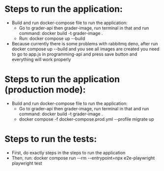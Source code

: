# Steps to run the application:
- Build and run docker-compose file to run the application:
    + Go to grader-api then grader-image, run terminal in that and run command: docker build -t grader-image .
    + Run: docker compose up --build
- Because currently there is some problems with rabbitmq deno, after run docker compose up --build and you see all images are created
you need to go to app.js in programming-api and press save button and everything will work properly

# Steps to run the application (production mode):
- Build and run docker-compose file to run the application:
    + Go to grader-api then grader-image, run terminal in that and run command: docker build -t grader-image .
    + docker compose -f docker-compose.prod.yml --profile migrate up
    
# Steps to run the tests:
- First, do exactly steps in the steps to run the application
- Then, run: docker compose run --rm --entrypoint=npx e2e-playwright playwright test 

